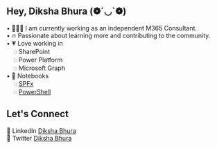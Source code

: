## Hey, Diksha Bhura (❁´◡`❁)  

• 👩🏻‍💻 I am currently working as an independent M365 Consultant.  
• 🔥 Passionate about learning more and contributing to the community.  
• 💗 Love working in  
       &nbsp;&nbsp;&nbsp; ◌ SharePoint  
       &nbsp;&nbsp;&nbsp; ◌ Power Platform  
       &nbsp;&nbsp;&nbsp; ◌ Microsoft Graph  
• 📖 Notebooks  
       &nbsp;&nbsp;&nbsp; ◌ [SPFx](https://github.com/Diksha-Bhura/SPFx)  
       &nbsp;&nbsp;&nbsp; ◌ [PowerShell](https://github.com/Diksha-Bhura/powerShell)

## Let's Connect
💼 LinkedIn [Diksha Bhura](https://www.linkedin.com/in/dikshabhura/)  
💙 Twitter [Diksha Bhura](https://twitter.com/BhuraDiksha)

